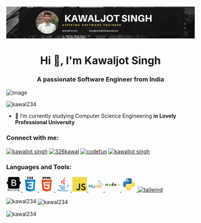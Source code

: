 ![logo](https://github.com/kawal234/KawaljotSingh/blob/main/New%20Template.png)
<h1 align="center">Hi 👋, I'm Kawaljot Singh</h1>
<h3 align="center">A passionate Software Engineer from India</h3>

![image](https://user-images.githubusercontent.com/108817786/204552384-26184cc3-106f-4ff4-bb1c-383098910db6.png)

<p align="left"> <img src="https://komarev.com/ghpvc/?username=kawal234&label=Profile%20views&color=0e75b6&style=flat" alt="kawal234" /> </p>

- 🔭 I’m currently studying Computer Science Engineering **in Lovely Professional University**

<h3 align="left">Connect with me:</h3>
<p align="left">
<a href="https://linkedin.com/in/kawaljot singh" target="blank"><img align="center" src="https://raw.githubusercontent.com/rahuldkjain/github-profile-readme-generator/master/src/images/icons/Social/linked-in-alt.svg" alt="kawaljot singh" height="30" width="40" /></a>
<a href="https://instagram.com/326kawal" target="blank"><img align="center" src="https://raw.githubusercontent.com/rahuldkjain/github-profile-readme-generator/master/src/images/icons/Social/instagram.svg" alt="326kawal" height="30" width="40" /></a>
<a href="https://www.youtube.com/c/codefun" target="blank"><img align="center" src="https://raw.githubusercontent.com/rahuldkjain/github-profile-readme-generator/master/src/images/icons/Social/youtube.svg" alt="codefun" height="30" width="40" /></a>
<a href="https://www.hackerrank.com/kawaljot singh" target="blank"><img align="center" src="https://raw.githubusercontent.com/rahuldkjain/github-profile-readme-generator/master/src/images/icons/Social/hackerrank.svg" alt="kawaljot singh" height="30" width="40" /></a>
</p>

<h3 align="left">Languages and Tools:</h3>
<p align="left"> <a href="https://getbootstrap.com" target="_blank" rel="noreferrer"> <img src="https://raw.githubusercontent.com/devicons/devicon/master/icons/bootstrap/bootstrap-plain-wordmark.svg" alt="bootstrap" width="40" height="40"/> </a> <a href="https://www.w3schools.com/css/" target="_blank" rel="noreferrer"> <img src="https://raw.githubusercontent.com/devicons/devicon/master/icons/css3/css3-original-wordmark.svg" alt="css3" width="40" height="40"/> </a> <a href="https://www.w3.org/html/" target="_blank" rel="noreferrer"> <img src="https://raw.githubusercontent.com/devicons/devicon/master/icons/html5/html5-original-wordmark.svg" alt="html5" width="40" height="40"/> </a> <a href="https://www.java.com" target="_blank" rel="noreferrer"> <img src="https://raw.githubusercontent.com/devicons/devicon/master/icons/java/java-original.svg" alt="java" width="40" height="40"/> </a> <a href="https://developer.mozilla.org/en-US/docs/Web/JavaScript" target="_blank" rel="noreferrer"> <img src="https://raw.githubusercontent.com/devicons/devicon/master/icons/javascript/javascript-original.svg" alt="javascript" width="40" height="40"/> </a> <a href="https://www.mysql.com/" target="_blank" rel="noreferrer"> <img src="https://raw.githubusercontent.com/devicons/devicon/master/icons/mysql/mysql-original-wordmark.svg" alt="mysql" width="40" height="40"/> </a> <a href="https://nodejs.org" target="_blank" rel="noreferrer"> <img src="https://raw.githubusercontent.com/devicons/devicon/master/icons/nodejs/nodejs-original-wordmark.svg" alt="nodejs" width="40" height="40"/> </a> <a href="https://www.python.org" target="_blank" rel="noreferrer"> <img src="https://raw.githubusercontent.com/devicons/devicon/master/icons/python/python-original.svg" alt="python" width="40" height="40"/> </a> <a href="https://tailwindcss.com/" target="_blank" rel="noreferrer"> <img src="https://www.vectorlogo.zone/logos/tailwindcss/tailwindcss-icon.svg" alt="tailwind" width="40" height="40"/> </a> </p>

<p><img align="left" src="https://github-readme-stats.vercel.app/api/top-langs?username=kawal234&show_icons=true&locale=en&layout=compact" alt="kawal234" /></p>

<p>&nbsp;<img align="center" src="https://github-readme-stats.vercel.app/api?username=kawal234&show_icons=true&locale=en" alt="kawal234" /></p>

<p><img align="center" src="https://github-readme-streak-stats.herokuapp.com/?user=kawal234&" alt="kawal234" /></p>
